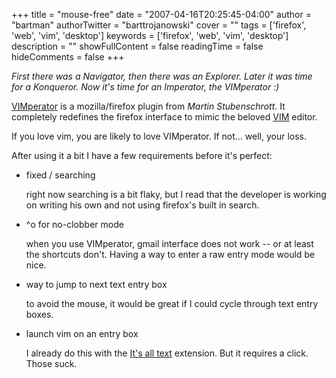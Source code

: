 +++
title = "mouse-free"
date = "2007-04-16T20:25:45-04:00"
author = "bartman"
authorTwitter = "barttrojanowski"
cover = ""
tags = ['firefox', 'web', 'vim', 'desktop']
keywords = ['firefox', 'web', 'vim', 'desktop']
description = ""
showFullContent = false
readingTime = false
hideComments = false
+++

*First there was a Navigator, then there was an Explorer. Later it was time for a Konqueror. Now it's time for an Imperator, the VIMperator :)*

[VIMperator](http://vimperator.mozdev.net/index.html) is a mozilla/firefox plugin from *Martin Stubenschrott*.  It completely redefines the firefox
interface to mimic the beloved [VIM](http://vim.org) editor.

If you love vim, you are likely to love VIMperator.  If not... well, your loss.

<!--more-->

After using it a bit I have a few requirements before it's perfect:

 - fixed / searching

   right now searching is a bit flaky, but I read that the developer is working on writing his own and not using firefox's built in search.
  
 - ^o for no-clobber mode 

   when you use VIMperator, gmail interface does not work -- or at least the shortcuts don't.  Having a way to enter a raw entry mode would be nice.
  
 - way to jump to next text entry box

   to avoid the mouse, it would be great if I could cycle through text entry boxes.
                   
 - launch vim on an entry box

   I already do this with the [It's all text](https://addons.mozilla.org/en-US/firefox/addon/4125) extension.  But it requires a click.  Those suck.